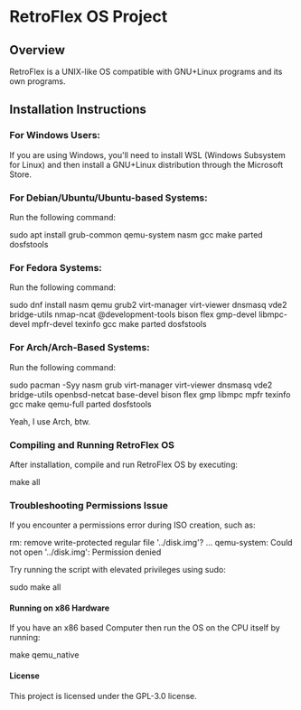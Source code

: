 # RetroFlex OS Project

## Overview
RetroFlex is a UNIX-like OS compatible with GNU+Linux programs and its own programs.

## Installation Instructions

### For Windows Users:
If you are using Windows, you'll need to install WSL (Windows Subsystem for Linux) and then install a GNU+Linux distribution through the Microsoft Store.

### For Debian/Ubuntu/Ubuntu-based Systems:
Run the following command:

sudo apt install grub-common qemu-system nasm gcc make parted dosfstools

### For Fedora Systems:

Run the following command:

sudo dnf install nasm qemu grub2 virt-manager virt-viewer dnsmasq vde2 bridge-utils nmap-ncat @development-tools bison flex gmp-devel libmpc-devel mpfr-devel texinfo gcc make parted dosfstools

### For Arch/Arch-Based Systems:

Run the following command:

sudo pacman -Syy nasm grub virt-manager virt-viewer dnsmasq vde2 bridge-utils openbsd-netcat base-devel bison flex gmp libmpc mpfr texinfo gcc make qemu-full parted dosfstools

Yeah, I use Arch, btw.

### Compiling and Running RetroFlex OS

After installation, compile and run RetroFlex OS by executing:

make all

### Troubleshooting Permissions Issue

If you encounter a permissions error during ISO creation, such as:

rm: remove write-protected regular file '../disk.img'?
...
qemu-system: Could not open '../disk.img': Permission denied

Try running the script with elevated privileges using sudo:

sudo make all

#### Running on x86 Hardware

If you have an x86 based Computer then run the OS on the CPU itself by running:

make qemu_native

#### License

This project is licensed under the GPL-3.0 license.